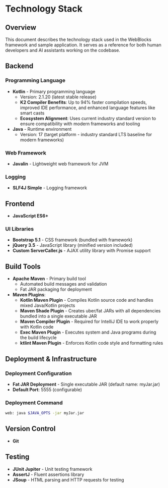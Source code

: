 # Technology Stack

## Overview

This document describes the technology stack used in the WebBlocks framework and sample application. It serves as a
reference for both human developers and AI assistants working on the codebase.

## Backend

### Programming Language

- **Kotlin** - Primary programming language
  - Version: 2.1.20 (latest stable release)
  - **K2 Compiler Benefits**: Up to 94% faster compilation speeds, improved IDE performance, and enhanced language features like smart casts
  - **Ecosystem Alignment**: Uses current industry standard version to ensure compatibility with modern frameworks and tooling
- **Java** - Runtime environment
  - Version: 17 (target platform - industry standard LTS baseline for modern frameworks)

### Web Framework

- **Javalin** - Lightweight web framework for JVM

### Logging

- **SLF4J Simple** - Logging framework

## Frontend
- **JavaScript ES6+**

### UI Libraries
- **Bootstrap 5.1** - CSS framework (bundled with framework)
- **jQuery 3.5** - JavaScript library (minified version included)
- **Custom ServerCaller.js** - AJAX utility library with Promise support

## Build Tools

- **Apache Maven** - Primary build tool
  - Automated build messages and validation
  - Fat JAR packaging for deployment
- **Maven Plugins**:
  - **Kotlin Maven Plugin** - Compiles Kotlin source code and handles mixed Java/Kotlin projects
  - **Maven Shade Plugin** - Creates uber/fat JARs with all dependencies bundled into a single executable JAR
  - **Maven Compiler Plugin** - Required for IntelliJ IDE to work properly with Kotlin code
  - **Exec Maven Plugin** - Executes system and Java programs during the build lifecycle
  - **ktlint Maven Plugin** - Enforces Kotlin code style and formatting rules

## Deployment & Infrastructure

### Deployment Configuration

- **Fat JAR Deployment** - Single executable JAR (default name: myJar.jar)
- **Default Port**: 5555 (configurable)

### Deployment Command

```bash
web: java $JAVA_OPTS -jar myJar.jar
```

## Version Control

- **Git**

## Testing

- **JUnit Jupiter** - Unit testing framework
- **AssertJ** - Fluent assertions library
- **JSoup** - HTML parsing and HTTP requests for testing


